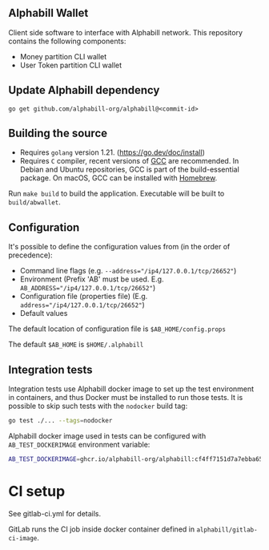 ## Alphabill Wallet

Client side software to interface with Alphabill network. This repository contains the following components:
* Money partition CLI wallet
* User Token partition CLI wallet

## Update Alphabill dependency

`go get github.com/alphabill-org/alphabill@<commit-id>`

## Building the source

* Requires `golang` version 1.21. (https://go.dev/doc/install)
* Requires `C` compiler, recent versions of [GCC](https://gcc.gnu.org/) are recommended. In Debian and Ubuntu repositories, GCC is part of the build-essential package. On macOS, GCC can be installed with [Homebrew](https://formulae.brew.sh/formula/gcc).

Run `make build` to build the application. Executable will be built to `build/abwallet`. 

## Configuration

It's possible to define the configuration values from (in the order of precedence):

* Command line flags (e.g. `--address="/ip4/127.0.0.1/tcp/26652"`)
* Environment (Prefix 'AB' must be used. E.g. `AB_ADDRESS="/ip4/127.0.0.1/tcp/26652"`)
* Configuration file (properties file) (E.g. `address="/ip4/127.0.0.1/tcp/26652"`)
* Default values

The default location of configuration file is `$AB_HOME/config.props`

The default `$AB_HOME` is `$HOME/.alphabill`

## Integration tests

Integration tests use Alphabill docker image to set up the test environment in containers,
and thus Docker must be installed to run those tests. It is possible to skip such tests with
the `nodocker` build tag:

```sh
go test ./... --tags=nodocker
```

Alphabill docker image used in tests can be configured with `AB_TEST_DOCKERIMAGE`
environment variable:

```sh
AB_TEST_DOCKERIMAGE=ghcr.io/alphabill-org/alphabill:cf4ff7151d7a7ebba65903b7d827b0740fc878a4 go test ./...
```

# CI setup

See gitlab-ci.yml for details.

GitLab runs the CI job inside docker container defined in `alphabill/gitlab-ci-image`.
